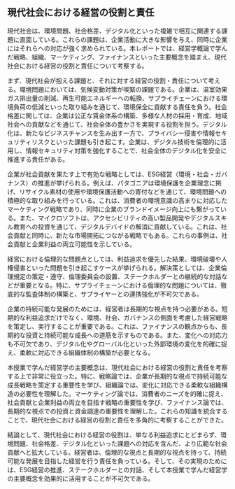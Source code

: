 ## 現代社会における経営の役割と責任

現代社会は、環境問題、社会格差、デジタル化といった複雑で相互に関連する課題に直面している。これらの課題は、企業活動に大きな影響を与え、同時に企業にはそれらへの対応が強く求められている。本レポートでは、経営学概論で学んだ戦略、組織、マーケティング、ファイナンスといった主要概念を踏まえ、現代社会における経営の役割と責任について考察する。

まず、現代社会が抱える課題と、それに対する経営の役割・責任について考える。環境問題においては、気候変動対策が喫緊の課題である。企業は、温室効果ガス排出量の削減、再生可能エネルギーへの転換、サプライチェーンにおける環境負荷の低減といった取り組みを通じて、環境保全に貢献する責任を負う。社会格差に関しては、企業は公正な賃金体系の構築、多様な人材の採用・育成、地域社会への貢献などを通じて、社会全体の豊かさを実現する役割を担う。デジタル化は、新たなビジネスチャンスを生み出す一方で、プライバシー侵害や情報セキュリティリスクといった課題も引き起こす。企業は、デジタル技術を倫理的に活用し、情報セキュリティ対策を強化することで、社会全体のデジタル化を安全に推進する責任がある。

企業が社会貢献を果たす上で有効な戦略としては、ESG経営（環境・社会・ガバナンス）の推進が挙げられる。例えば、パタゴニアは環境保護を企業理念に掲げ、リサイクル素材の使用や環境保護活動への寄付などを通じて、環境問題への積極的な取り組みを行っている。これは、消費者の環境意識の高まりに対応したマーケティング戦略であり、同時に企業のブランドイメージ向上にも繋がっている。また、マイクロソフトは、アクセシビリティの高い製品開発やデジタルスキル教育への投資を通じて、デジタルデバイドの解消に貢献している。これは、社会貢献と同時に、新たな市場開拓につながる戦略でもある。これらの事例は、社会貢献と企業利益の両立可能性を示している。

経営における倫理的な問題点としては、利益追求を優先した結果、環境破壊や人権侵害といった問題を引き起こすケースが挙げられる。解決策としては、企業倫理規定の策定・遵守、倫理委員会の設置、ステークホルダーとの継続的な対話などが重要となる。特に、サプライチェーンにおける倫理的な問題については、徹底的な監査体制の構築と、サプライヤーとの連携強化が不可欠である。

企業の持続可能な発展のためには、経営者は長期的な視点を持つ必要がある。短期的な利益追求だけでなく、環境、社会、ガバナンスの側面を考慮した経営戦略を策定し、実行することが重要である。これは、ファイナンスの観点からも、長期的な投資と持続可能な成長への道筋を示すものである。また、変化への対応力も不可欠であり、デジタル化やグローバル化といった外部環境の変化を的確に捉え、柔軟に対応できる組織体制の構築が必要となる。

本授業で学んだ経営学の主要概念は、現代社会における経営の役割と責任を考察する上で非常に役立った。特に、戦略論では、企業が長期的な視点で持続可能な成長戦略を策定する重要性を学び、組織論では、変化に対応できる柔軟な組織構造の必要性を理解した。マーケティング論では、消費者のニーズを的確に捉え、社会貢献と企業利益の両立を目指す戦略の重要性を学び、ファイナンス論では、長期的な視点での投資と資金調達の重要性を理解した。これらの知識を統合することで、現代社会における経営の役割と責任を多角的に考察することができた。

結論として、現代社会における経営の役割は、単なる利益追求にとどまらず、環境問題、社会格差、デジタル化といった課題への対応を含んだ、より広範な社会貢献へと拡大している。経営者は、倫理的な視点と長期的な視点を持って、持続可能な発展を目指した経営を行う責任を負っている。そして、その実現のためには、ESG経営の推進、ステークホルダーとの対話、そして本授業で学んだ経営学の主要概念を効果的に活用することが不可欠である。
